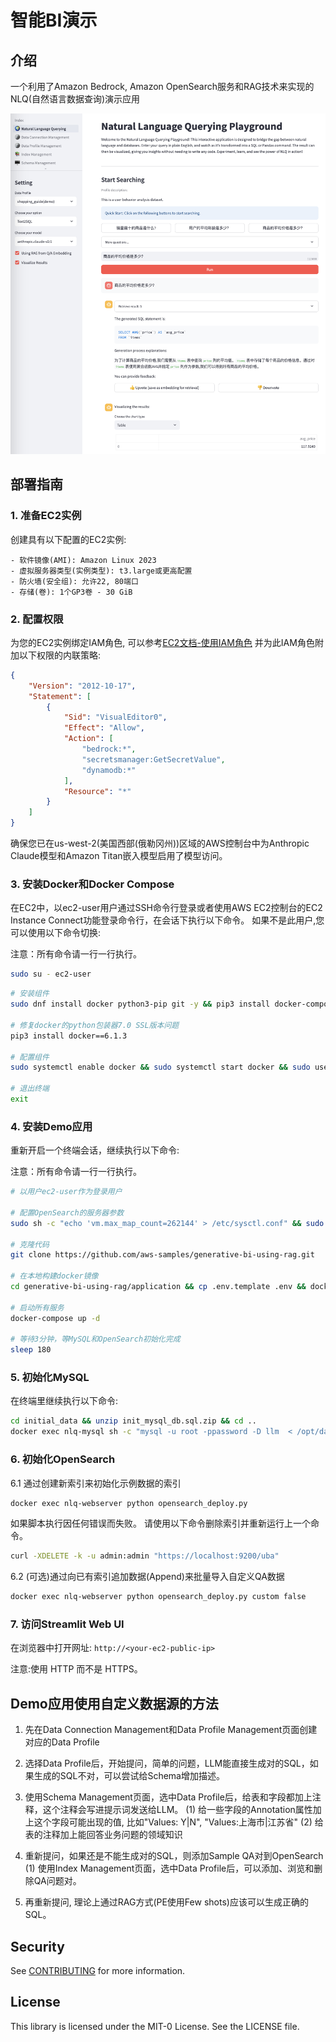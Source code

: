 # 智能BI演示

## 介绍

一个利用了Amazon Bedrock, Amazon OpenSearch服务和RAG技术来实现的NLQ(自然语言数据查询)演示应用

![Screenshot](./assets/screenshot-genbi.png)

## 部署指南

### 1. 准备EC2实例
创建具有以下配置的EC2实例:

    - 软件镜像(AMI): Amazon Linux 2023
    - 虚拟服务器类型(实例类型): t3.large或更高配置
    - 防火墙(安全组): 允许22, 80端口 
    - 存储(卷): 1个GP3卷 - 30 GiB

### 2. 配置权限  
为您的EC2实例绑定IAM角色, 可以参考[EC2文档-使用IAM角色](https://docs.aws.amazon.com/zh_cn/AWSEC2/latest/UserGuide/iam-roles-for-amazon-ec2.html#working-with-iam-roles)
并为此IAM角色附加以下权限的内联策略:
```json
{
    "Version": "2012-10-17",
    "Statement": [
        {
            "Sid": "VisualEditor0",
            "Effect": "Allow",
            "Action": [
                "bedrock:*",
                "secretsmanager:GetSecretValue",
                "dynamodb:*"
            ],
            "Resource": "*"
        }
    ]
}
```

确保您已在us-west-2(美国西部(俄勒冈州))区域的AWS控制台中为Anthropic Claude模型和Amazon Titan嵌入模型启用了模型访问。

### 3. 安装Docker和Docker Compose
在EC2中，以ec2-user用户通过SSH命令行登录或者使用AWS EC2控制台的EC2 Instance Connect功能登录命令行，在会话下执行以下命令。 如果不是此用户,您可以使用以下命令切换:

注意：所有命令请一行一行执行。

```bash
sudo su - ec2-user
```

```bash
# 安装组件
sudo dnf install docker python3-pip git -y && pip3 install docker-compose

# 修复docker的python包装器7.0 SSL版本问题
pip3 install docker==6.1.3 

# 配置组件
sudo systemctl enable docker && sudo systemctl start docker && sudo usermod -aG docker $USER

# 退出终端
exit
```

### 4. 安装Demo应用

重新开启一个终端会话，继续执行以下命令:

注意：所有命令请一行一行执行。

```bash
# 以用户ec2-user作为登录用户

# 配置OpenSearch的服务器参数
sudo sh -c "echo 'vm.max_map_count=262144' > /etc/sysctl.conf" && sudo sysctl -p

# 克隆代码
git clone https://github.com/aws-samples/generative-bi-using-rag.git

# 在本地构建docker镜像
cd generative-bi-using-rag/application && cp .env.template .env && docker-compose build

# 启动所有服务
docker-compose up -d

# 等待3分钟，等MySQL和OpenSearch初始化完成
sleep 180
```

### 5. 初始化MySQL
在终端里继续执行以下命令:
```bash
cd initial_data && unzip init_mysql_db.sql.zip && cd ..
docker exec nlq-mysql sh -c "mysql -u root -ppassword -D llm  < /opt/data/init_mysql_db.sql"
```

### 6. 初始化OpenSearch  

6.1 通过创建新索引来初始化示例数据的索引
```bash
docker exec nlq-webserver python opensearch_deploy.py
```

如果脚本执行因任何错误而失败。 请使用以下命令删除索引并重新运行上一个命令。
```bash
curl -XDELETE -k -u admin:admin "https://localhost:9200/uba"
```

6.2 (可选)通过向已有索引追加数据(Append)来批量导入自定义QA数据
```bash
docker exec nlq-webserver python opensearch_deploy.py custom false
```

### 7. 访问Streamlit Web UI

在浏览器中打开网址: `http://<your-ec2-public-ip>` 

注意:使用 HTTP 而不是 HTTPS。

## Demo应用使用自定义数据源的方法
1. 先在Data Connection Management和Data Profile Management页面创建对应的Data Profile
2. 选择Data Profile后，开始提问，简单的问题，LLM能直接生成对的SQL，如果生成的SQL不对，可以尝试给Schema增加描述。
3. 使用Schema Management页面，选中Data Profile后，给表和字段都加上注释，这个注释会写进提示词发送给LLM。
   (1) 给一些字段的Annotation属性加上这个字段可能出现的值, 比如"Values: Y|N", "Values:上海市|江苏省"
   (2) 给表的注释加上能回答业务问题的领域知识
4. 重新提问，如果还是不能生成对的SQL，则添加Sample QA对到OpenSearch
   (1) 使用Index Management页面，选中Data Profile后，可以添加、浏览和删除QA问题对。
   
5. 再重新提问, 理论上通过RAG方式(PE使用Few shots)应该可以生成正确的SQL。

## Security

See [CONTRIBUTING](CONTRIBUTING.md#security-issue-notifications) for more information.

## License

This library is licensed under the MIT-0 License. See the LICENSE file.
